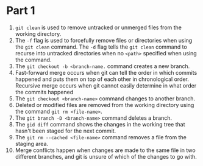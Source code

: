 # Part 1

1. `git clean` is used to remove untracked or unmerged files from the working directory.
2. The `-f` flag is used to forcefully remove files or directories when using the `git clean` command. 
The `-d` flag tells the `git clean` command to recurse into untracked directories when no `<path>` specified when using the command.
3. The `git checkout -b <branch-name.` command creates a new branch.
4. Fast-forward merge occurs when git can tell the order in which commits happened and puts them on top of each other in chronological order. Recursive merge occurs when git cannot easily determine in what order the commits happened
5. The `git checkout <branch-name>` command changes to another branch.
6. Deleted or modified files are removed from the working directory using the command `git rm <file-name>`.
7. The `git branch -D <branch-name>` command deletes a branch.
8. The `gid diff` command shows the changes in the working tree that hasn't been staged for the next commit.
9. The `git rm --cached <file-name>` command removes a file from the staging area.
10. Merge conflicts happen when changes are made to the same file in two different branches, and git is unsure of which of the changes to go with.
